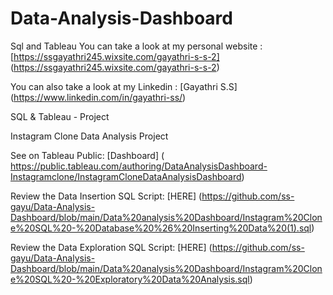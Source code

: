 # Data-Analysis-Dashboard
Sql and Tableau
You can take a look at my personal website : [https://ssgayathri245.wixsite.com/gayathri-s-s-2] (https://ssgayathri245.wixsite.com/gayathri-s-s-2)


You can also take a look at my Linkedin : [Gayathri S.S]  (https://www.linkedin.com/in/gayathri-ss/)


SQL & Tableau - Project 

Instagram Clone Data Analysis Project

See on Tableau Public: [Dashboard] ( https://public.tableau.com/authoring/DataAnalysisDashboard-Instagramclone/InstagramCloneDataAnalysisDashboard)


Review the Data Insertion SQL Script: [HERE] (https://github.com/ss-gayu/Data-Analysis-Dashboard/blob/main/Data%20analysis%20Dashboard/Instagram%20Clone%20SQL%20-%20Database%20%26%20Inserting%20Data%20(1).sql)

Review the Data Exploration SQL Script: [HERE] (https://github.com/ss-gayu/Data-Analysis-Dashboard/blob/main/Data%20analysis%20Dashboard/Instagram%20Clone%20SQL%20-%20Exploratory%20Data%20Analysis.sql)
